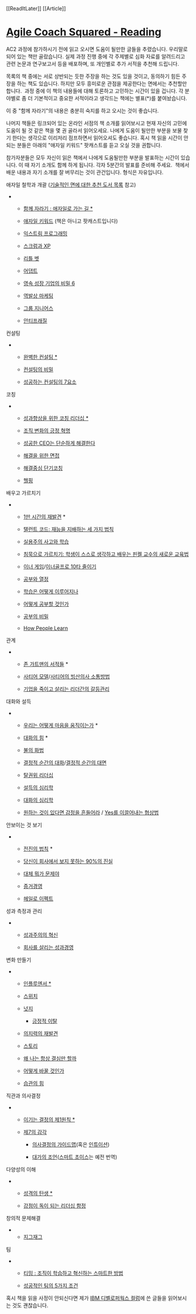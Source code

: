 [[ReadItLater]] [[Article]]

# [Agile Coach Squared - Reading](https://www.ac2.kr/reading)

AC2 과정에 참가하시기 전에 읽고 오시면 도움이 될만한 글들을 추렸습니다. 우리말로 되어 있는 책만 골랐습니다. 실제 과정 진행 중에 각 주제별로 심화 자료를 알려드리고 관련 논문과 연구보고서 등을 배포하며, 또 개인별로 추가 서적을 추천해 드립니다.

목록의 책 중에는 서로 상반되는 듯한 주장을 하는 것도 있을 것이고, 동의하기 힘든 주장을 하는 책도 있습니다. 하지만 모두 흥미로운 관점을 제공한다는 면에서는 추천할만 합니다.  과정 중에 이 책의 내용들에 대해 토론하고 고민하는 시간이 있을 겁니다. 각 분야별로 좀 더 기본적이고 중요한 서적이라고 생각드는 책에는 별표(\*)를 붙여놨습니다.

이 중 "함께 자라기"의 내용은 충분히 숙지를 하고 오시는 것이 좋습니다.

나머지 책들은 링크되어 있는 온라인 서점의 책 소개를 읽어보시고 현재 자신의 고민에 도움이 될 것 같은 책을 몇 권 골라서 읽어오세요. 나에게 도움이 될만한 부분을 보물 찾기 한다는 생각으로 이리저리 점프하면서 읽어오셔도 좋습니다. 혹시 책 읽을 시간이 안되는 분들은 아래의 "애자일 키워드" 팟캐스트를 듣고 오실 것을 권합니다.

참가자분들은 모두 자신이 읽은 책에서 나에게 도움될만한 부분을 발표하는 시간이 있습니다. 이 때 자기 소개도 함께 하게 됩니다. 각자 5분간의 발표를 준비해 주세요.  책에서 배운 내용과 자기 소개를 잘 버무리는 것이 관건입니다. 형식은 자유입니다.

애자일 철학과 개괄 ([기술적인 면에 대한 추천 도서 목록](https://www.ac2.kr/reading/technical-reading) 참고)

-   -   [함께 자라기 : 애자일로 가는 길 \*](http://www.aladin.co.kr/shop/wproduct.aspx?ItemId=175977462)
        
    -   [애자일 키워드](http://www.podbbang.com/ch/14757) (책은 아니고 팟캐스트입니다)
        
    -   [익스트림 프로그래밍](http://www.aladdin.co.kr/shop/wproduct.aspx?ISBN=8991268102)
        
    -   [스크럼과 XP](http://www.aladdin.co.kr/shop/wproduct.aspx?ISBN=8991268609)
        
    -   [리틀 벳](http://www.aladin.co.kr/shop/wproduct.aspx?ISBN=8992717253)
        
    -   [어댑트](http://www.aladin.co.kr/shop/wproduct.aspx?ISBN=8901133342)
        
    -   [영속 성장 기업의 비밀 6](http://www.aladin.co.kr/shop/wproduct.aspx?ISBN=8950934787)
        
    -   [역발상 마케팅](http://www.aladin.co.kr/shop/wproduct.aspx?ISBN=8919204624)
        
    -   [그룹 지니어스](http://www.aladin.co.kr/shop/wproduct.aspx?ISBN=8992759061)
        
    -   [안티프래질](https://www.aladin.co.kr/shop/wproduct.aspx?ItemId=31699206)
        

컨설팅

-   -   [완벽한 컨설팅 \*](http://www.aladdin.co.kr/shop/wproduct.aspx?ISBN=8991268293)
        
    -   [컨설팅의 비밀](http://www.aladdin.co.kr/shop/wproduct.aspx?ISBN=8991268005)
        
    -   [성공하는 컨설팅의 7요소](http://www.aladdin.co.kr/shop/wproduct.aspx?ISBN=8995213469)
        

코칭

-   -   [성과향상을 위한 코칭 리더십 \*](http://www.aladdin.co.kr/shop/wproduct.aspx?ISBN=8934926783)
        
    -   [조직 변화의 긍정 혁명](http://www.aladdin.co.kr/shop/wproduct.aspx?ISBN=8996248800)
        
    -   [성공한 CEO는 단순하게 해결한다](http://www.aladdin.co.kr/shop/wproduct.aspx?ISBN=8990994136)
        
    -   [해결을 위한 면접](http://www.aladdin.co.kr/shop/wproduct.aspx?ISBN=8958320702)
        
    -   [해결중심 단기코칭](http://www.aladin.co.kr/shop/wproduct.aspx?ISBN=895832905X)
        
    -   [헬핑](https://www.aladin.co.kr/shop/wproduct.aspx?ItemId=6402495)
        

배우고 가르치기

-   -   [1만 시간의 재발견](http://www.aladin.co.kr/shop/wproduct.aspx?ItemId=86321510) \*
        
    -   [탤런트 코드: 재능을 지배하는 세 가지 법칙](http://www.aladdin.co.kr/shop/wproduct.aspx?ISBN=8901096412)
        
    -   [실용주의 사고와 학습](http://www.aladdin.co.kr/shop/wproduct.aspx?ISBN=8992939361)
        
    -   [침묵으로 가르치기: 학생이 스스로 생각하고 배우는 핀켈 교수의 새로운 교육법](http://www.aladdin.co.kr/shop/wproduct.aspx?ISBN=8963702685)
        
    -   [이너 게임](http://www.aladdin.co.kr/shop/wproduct.aspx?ISBN=8995540214)/[이너골프로 10타 줄이기](http://www.aladdin.co.kr/shop/wproduct.aspx?ISBN=8984821233)
        
    -   [공부와 열정](http://www.aladin.co.kr/shop/wproduct.aspx?ISBN=8937487314)
        
    -   [학습은 어떻게 이루어지나](http://www.aladin.co.kr/shop/wproduct.aspx?ISBN=8958324406)
        
    -   [어떻게 공부할 것인가](http://www.aladin.co.kr/shop/wproduct.aspx?ISBN=8937834863)
        
    -   [공부의 비밀](http://www.aladin.co.kr/shop/wproduct.aspx?ItemId=86523865)
        
    -   [How People Learn](http://www.nap.edu/openbook.php?isbn=0309070368)
        

관계

-   -   [존 가트맨의 서적들](http://www.aladin.co.kr/search/wsearchresult.aspx?AuthorSearch=%c1%b8+%b0%a1%c6%ae%b8%c7@286726&BranchType=0) \*
        
    -   [사티어 모델](http://www.aladdin.co.kr/shop/wproduct.aspx?ISBN=8995162805)/[사티어의 빙산의사 소통방법](http://www.aladin.co.kr/shop/wproduct.aspx?isbn=8991567258)
        
    -   [기업을 죽이고 살리는 리더간의 갈등관리](http://www.aladdin.co.kr/shop/wproduct.aspx?ISBN=8960770906)
        

대화와 설득

-   -   [우리는 어떻게 마음을 움직이는가](http://www.aladin.co.kr/shop/wproduct.aspx?ItemId=90212208) \*
        
    -   [대화의 힘](https://www.aladin.co.kr/shop/wproduct.aspx?ItemId=341735122) \*
        
    -   [불의 화법](http://www.aladdin.co.kr/shop/wproduct.aspx?ISBN=8974424371)
        
    -   [결정적 순간의 대화](http://www.aladin.co.kr/shop/wproduct.aspx?ISBN=8934962402)/[결정적 순간의 대면](http://www.aladin.co.kr/shop/wproduct.aspx?ISBN=8934932171)
        
    -   [탈권위 리더십](http://www.aladin.co.kr/shop/wproduct.aspx?ISBN=8950921839)
        
    -   [설득의 심리학](http://www.aladin.co.kr/shop/wproduct.aspx?ISBN=8950949156)
        
    -   [대화의 심리학](http://www.aladin.co.kr/shop/wproduct.aspx?ISBN=8950905620)
        
    -   [원하는 것이 있다면 감정을 흔들어라](http://www.aladin.co.kr/shop/wproduct.aspx?ISBN=8947529125) / [Yes를 이끌어내는 협상법](http://www.aladin.co.kr/shop/wproduct.aspx?ISBN=8991989101)
        

안보이는 것 보기

-   -   [전진의 법칙](http://www.aladin.co.kr/shop/wproduct.aspx?ISBN=8996724831) \*
        
    -   [당신이 회사에서 보지 못하는 90%의 진실](http://www.aladdin.co.kr/shop/wproduct.aspx?ISBN=8901091682)
        
    -   [대체 뭐가 문제야](http://www.aladin.co.kr/shop/wproduct.aspx?ISBN=8966260667)
        
    -   [증거경영](http://www.aladdin.co.kr/shop/wproduct.aspx?ISBN=8957820728)
        
    -   [헤일로 이펙트](http://www.aladdin.co.kr/shop/wproduct.aspx?ISBN=8992124295)
        

성과 측정과 관리

-   -   [성과주의의 혁신](http://www.aladdin.co.kr/shop/wproduct.aspx?ISBN=8995540265)
        
    -   [회사를 살리는 성과경영](http://www.aladdin.co.kr/shop/wproduct.aspx?ISBN=8975608670)
        

변화 만들기

-   -   [인플루엔서 \*](http://www.aladin.co.kr/shop/wproduct.aspx?ISBN=8934950323)
        
    -   [스위치](http://www.aladdin.co.kr/shop/wproduct.aspx?ISBN=8901106981)
        
    -   [넛지](http://www.aladdin.co.kr/shop/wproduct.aspx?ISBN=8901093154)
        
        -   [긍정적 이탈](http://www.aladin.co.kr/shop/wproduct.aspx?ISBN=8925545934) 
            
    -   [의지력의 재발견](http://www.aladin.co.kr/shop/wproduct.aspx?ISBN=896263063X)
        
    -   [스토리](http://www.aladin.co.kr/shop/wproduct.aspx?ISBN=8901145278)
        
    -   [왜 나는 항상 결심만 할까](http://www.aladin.co.kr/shop/wproduct.aspx?ISBN=8952766016)
        
    -   [어떻게 바꿀 것인가](http://www.aladin.co.kr/shop/wproduct.aspx?ISBN=8950936585)
        
    -   [습관의 힘](http://www.aladin.co.kr/shop/wproduct.aspx?ISBN=890115059X)
        

직관과 의사결정

-   -   [이기는 결정의 제1원칙 \*](http://www.aladin.co.kr/shop/wproduct.aspx?ISBN=8950927683)
        
    -   [제7의 감각](http://www.aladin.co.kr/shop/wproduct.aspx?ISBN=8962600323)
        
        -   [의사결정의 가이드맵](http://www.aladin.co.kr/shop/wproduct.aspx?ISBN=8959520055)(혹은 [인튜이션](http://www.aladin.co.kr/shop/wproduct.aspx?ISBN=8947528684))
            
        -   [대가의 조언](http://www.aladin.co.kr/shop/wproduct.aspx?ISBN=8998199041)([스마트 초이스](http://www.aladin.co.kr/shop/wproduct.aspx?ISBN=895090473X)는 예전 번역)
            

다양성의 이해

-   -   [성격의 탄생 \*](http://www.aladin.co.kr/shop/wproduct.aspx?ISBN=8995845759)
        
    -   [강점이 독이 되는 리더십 함정](http://www.aladin.co.kr/shop/wproduct.aspx?ISBN=8989566576)
        

창의적 문제해결

-   -   [지그재그](http://www.aladin.co.kr/shop/wproduct.aspx?ISBN=8935210056)
        

팀

-   -   [티밍 : 조직이 학습하고 혁신하는 스마트한 방법](http://www.aladin.co.kr/shop/wproduct.aspx?ISBN=899672484X)
        
    -   [성공적인 팀의 5가지 조건](http://www.aladin.co.kr/shop/wproduct.aspx?ISBN=8970857648&start=slayer)
        

혹시 책을 읽을 사정이 안되신다면 제가 [IBM 디벨로퍼웍스 컬럼](https://www.ibm.com/developerworks/community/blogs/9e635b49-09e9-4c23-8999-a4d461aeace2/search?q=%EA%B9%80%EC%B0%BD%EC%A4%80+juneaftn&maxresults=5&t=entry&sortby=0&f=all&order=&page=0&lang=en)에 쓴 글들을 읽어보시는 것도 괜찮습니다.